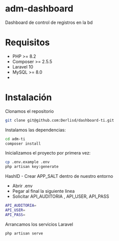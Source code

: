 # adm-dashboard
Dashboard de control de registros en la bd

# Requisitos
* PHP >= 8.2
* Composer >= 2.5.5
* Laravel 10
* MySQL >= 8.0
* 
# Instalación
Clonamos el repositorio
```bash
git clone git@github.com:Derlisd/dashboard-ti.git
```
Instalamos las dependencias:
```bash
cd adm-ti
composer install
```
Inicializamos el proyecto por primera vez:
```bash
cp .env.example .env
php artisan key:generate
```

HashID - Crear APP_SALT dentro de nuestro entorno
* Abrir .env
* Pegar al final la siguiente linea
* Solicitar  API_AUDITORIA , API_USER, API_PASS
```bash
API_AUDITORIA=
API_USER=
API_PASS=
```

Arrancamos los servicios Laravel
```bash
php artisan serve
```


